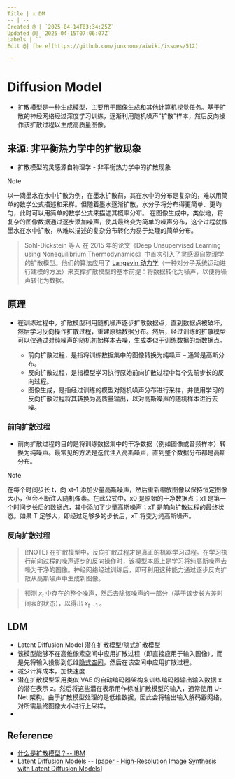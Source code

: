 ```yaml
---
Title | x DM
-- | --
Created @ | `2025-04-14T03:34:25Z`
Updated @| `2025-04-15T07:06:07Z`
Labels | ``
Edit @| [here](https://github.com/junxnone/aiwiki/issues/512)

---
```

# Diffusion Model

- 扩散模型是一种生成模型，主要用于图像生成和其他计算机视觉任务。基于扩散的神经网络经过深度学习训练，逐渐利用随机噪声“扩散”样本，然后反向操作该扩散过程以生成高质量图像。


## 来源: 非平衡热力学中的扩散现象

- 扩散模型的灵感源自物理学 - 非平衡热力学中的扩散现象

> [!NOTE]  
>以一滴墨水在水中扩散为例，在墨水扩散前，其在水中的分布是复杂的，难以用简单的数学公式描述和采样。但随着墨水逐渐扩散，水分子将分布得更简单、更均匀，此时可以用简单的数学公式来描述其概率分布。
> 在图像生成中，类似地，将复杂的图像数据通过逐步添加噪声，使其最终变为简单的噪声分布，这个过程就像墨水在水中扩散，从难以描述的复杂分布转化为易于处理的简单分布。

> Sohl-Dickstein 等人 在 2015 年的论文《Deep Unsupervised Learning using Nonequilibrium Thermodynamics》中首次引入了灵感源自物理学的扩散模型。他们的算法应用了 [Langevin 动力学](https://en.wikipedia.org/wiki/Langevin_dynamics)（一种对分子系统运动进行建模的方法）来支撑扩散模型的基本前提：将数据转化为噪声，以便将噪声转化为数据。

## 原理
- 在训练过程中，扩散模型利用随机噪声逐步扩散数据点，直到数据点被破坏，然后学习反向操作扩散过程，重建原始数据分布。然后，经过训练的扩散模型可以仅通过对纯噪声的随机初始样本去噪，生成类似于训练数据的新数据点。


  - 前向扩散过程，是指将训练数据集中的图像转换为纯噪声 – 通常是高斯分布。
  - 反向扩散过程，是指模型学习执行原始前向扩散过程中每个先前步长的反向过程。
  - 图像生成，是指经过训练的模型对随机噪声分布进行采样，并使用学习的反向扩散过程将其转换为高质量输出，以对高斯噪声的随机样本进行去噪。
  
### 前向扩散过程
- 前向扩散过程的目的是将训练数据集中的干净数据（例如图像或音频样本）转换为纯噪声。最常见的方法是迭代注入高斯噪声，直到整个数据分布都是高斯分布。

> [!NOTE]
> 在每个时间步长 t，向 xt-1 添加少量高斯噪声，然后重新缩放图像以保持恒定图像大小，但会不断注入随机像素。在此公式中，x0 是原始的干净数据点；x1 是第一个时间步长后的数据点，其中添加了少量高斯噪声；xT 是前向扩散过程的最终状态。如果 T 足够大，即经过足够多的步长后，xT 将变为纯高斯噪声。


 
### 反向扩散过程

> [!NOTE}
> 在扩散模型中，反向扩散过程才是真正的机器学习过程。在学习执行前向过程的噪声逐步的反向操作时，该模型本质上是学习将纯高斯噪声去噪为干净的图像。神经网络经过训练后，即可利用这种能力通过逐步反向扩散从高斯噪声中生成新图像。

> 预测 $x_t$ 中存在的整个噪声，然后去除该噪声的一部分（基于该步长方差时间表的状态），以得出 $x_{t-1}$ 。


## LDM

- Latent Diffusion Model 潜在扩散模型/隐式扩散模型
- 该模型能够不在高维像素空间中应用扩散过程（即直接应用于输入图像），而是先将输入投影到低维[隐式空间](https://www.ibm.com/cn-zh/think/topics/variational-autoencoder)，然后在该空间中应用扩散过程。
- 减少计算成本，加快速度
- 潜在扩散模型采用类似 VAE 的自动编码器架构来训练编码器输出输入数据 x 的潜在表示 z。然后将这些潜在表示用作标准扩散模型的输入，通常使用 U-Net 架构。由于扩散模型处理的是低维数据，因此会将输出输入解码器网络，对所需最终图像大小进行上采样。
- 

## Reference 

- [什么是扩散模型？-- IBM](https://www.ibm.com/cn-zh/think/topics/diffusion-models)
- [Latent Diffusion Models](https://github.com/CompVis/latent-diffusion) -- [[paper - High-Resolution Image Synthesis with Latent Diffusion Models](https://arxiv.org/abs/2112.10752)]
